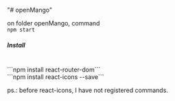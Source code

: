 "# openMango" 

on folder openMango, command
<br />
```npm start```

##### Install
<br />
```npm install react-router-dom```
<br />
```npm install react-icons --save```

ps.: before react-icons, I have not registered commands.
